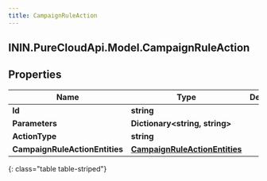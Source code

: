 ```yaml
---
title: CampaignRuleAction
---
```

## ININ.PureCloudApi.Model.CampaignRuleAction

## Properties

|Name | Type | Description | Notes|
|------------ | ------------- | ------------- | -------------|
| **Id** | **string** |  | [optional] |
| **Parameters** | **Dictionary&lt;string, string&gt;** |  | [optional] |
| **ActionType** | **string** |  | [optional] |
| **CampaignRuleActionEntities** | [**CampaignRuleActionEntities**](CampaignRuleActionEntities.html) |  | [optional] |
{: class="table table-striped"}


